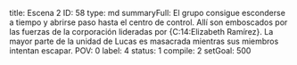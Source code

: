 title:          Escena 2
ID:             58
type:           md
summaryFull:    El grupo consigue esconderse a tiempo y abrirse paso hasta el centro de control. Allí son emboscados por las fuerzas de la corporación lideradas por {C:14:Elizabeth Ramírez}. La mayor parte de la unidad de Lucas es masacrada mientras sus miembros intentan escapar.
POV:            0
label:          4
status:         1
compile:        2
setGoal:        500


